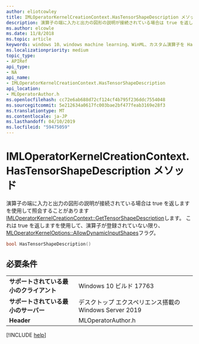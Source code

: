 ```yaml
---
author: eliotcowley
title: IMLOperatorKernelCreationContext.HasTensorShapeDescription メソッド
description: 演算子の端に入力と出力の図形の説明が接続されている場合は true を返しますを使用して照会することがあります**GetTensorShapeDescription**します。
ms.author: elcowle
ms.date: 11/8/2018
ms.topic: article
keywords: windows 10、windows machine learning、WinML、カスタム演算子を HasTensorShapeDescription
ms.localizationpriority: medium
topic_type:
- APIRef
api_type:
- NA
api_name:
- IMLOperatorKernelCreationContext.HasTensorShapeDescription
api_location:
- MLOperatorAuthor.h
ms.openlocfilehash: cc72e6ab688d72cf124cf4b795f236ddc7554048
ms.sourcegitcommit: 5e212634a0617fc003bae2bf477feab3169e28f3
ms.translationtype: MT
ms.contentlocale: ja-JP
ms.lasthandoff: 04/10/2019
ms.locfileid: "59475059"
---
```

# <a name="imloperatorkernelcreationcontexthastensorshapedescription-method"></a>IMLOperatorKernelCreationContext.HasTensorShapeDescription メソッド

演算子の端に入力と出力の図形の説明が接続されている場合は true を返しますを使用して照会することがあります[IMLOperatorKernelCreationContext::GetTensorShapeDescription](IMLOperatorKernelCreationContext_GetTensorShapeDescription.md)します。 これは true を返しますを使用して、演算子が登録されていない限り、 [MLOperatorKernelOptions::AllowDynamicInputShapes](MLOperatorKernelOptions.md)フラグ。

```cpp
bool HasTensorShapeDescription()
```

## <a name="requirements"></a>必要条件

| | |
|-|-|
| **サポートされている最小のクライアント** | Windows 10 ビルド 17763 |
| **サポートされている最小のサーバー** | デスクトップ エクスペリエンス搭載の Windows Server 2019 |
| **Header** | MLOperatorAuthor.h |

[!INCLUDE [help](../includes/get-help.md)]
